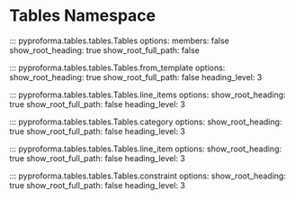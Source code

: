 # Tables Namespace

::: pyproforma.tables.tables.Tables
    options:
      members: false
      show_root_heading: true
      show_root_full_path: false

::: pyproforma.tables.tables.Tables.from_template
    options:
      show_root_heading: true
      show_root_full_path: false
      heading_level: 3

::: pyproforma.tables.tables.Tables.line_items
    options:
      show_root_heading: true
      show_root_full_path: false
      heading_level: 3

::: pyproforma.tables.tables.Tables.category
    options:
      show_root_heading: true
      show_root_full_path: false
      heading_level: 3

::: pyproforma.tables.tables.Tables.line_item
    options:
      show_root_heading: true
      show_root_full_path: false
      heading_level: 3

::: pyproforma.tables.tables.Tables.constraint
    options:
      show_root_heading: true
      show_root_full_path: false
      heading_level: 3
